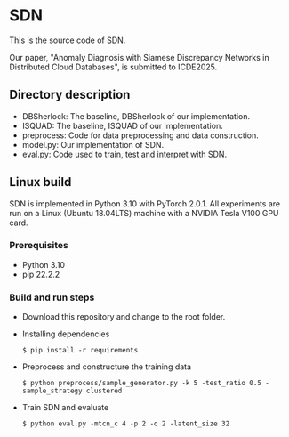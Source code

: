 # SDN
This is the source code of SDN.

Our paper, "Anomaly Diagnosis with Siamese Discrepancy Networks in Distributed Cloud Databases", is submitted to ICDE2025.

## Directory description
  * DBSherlock: The baseline, DBSherlock of our implementation.
  * ISQUAD: The baseline, ISQUAD of our implementation.
  * preprocess: Code for data preprocessing and data construction.
  * model.py: Our implementation of SDN.
  * eval.py: Code used to train, test and interpret with SDN.

## Linux build
SDN is implemented in Python 3.10 with PyTorch 2.0.1. All experiments are run on a Linux (Ubuntu 18.04LTS) machine with a NVIDIA Tesla V100 GPU card. 
### Prerequisites
 * Python 3.10
 * pip 22.2.2

### Build and run steps
 * Download this repository and change to the root folder.

 * Installing dependencies

   `$ pip install -r requirements`

 * Preprocess and constructure the training data

   `$ python preprocess/sample_generator.py -k 5 -test_ratio 0.5 -sample_strategy clustered`

 * Train SDN and evaluate

   `$ python eval.py -mtcn_c 4 -p 2 -q 2 -latent_size 32`